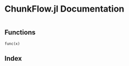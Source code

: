 # ChunkFlow.jl Documentation

```@contents
```

## Functions

```@docs
func(x)
```

## Index

```@index
```

